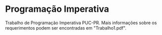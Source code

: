 # Programação Imperativa
Trabalho de Programação Imperativa PUC-PR.
Mais informações sobre os requerimentos podem ser encontradas em "Trabalho1.pdf".
